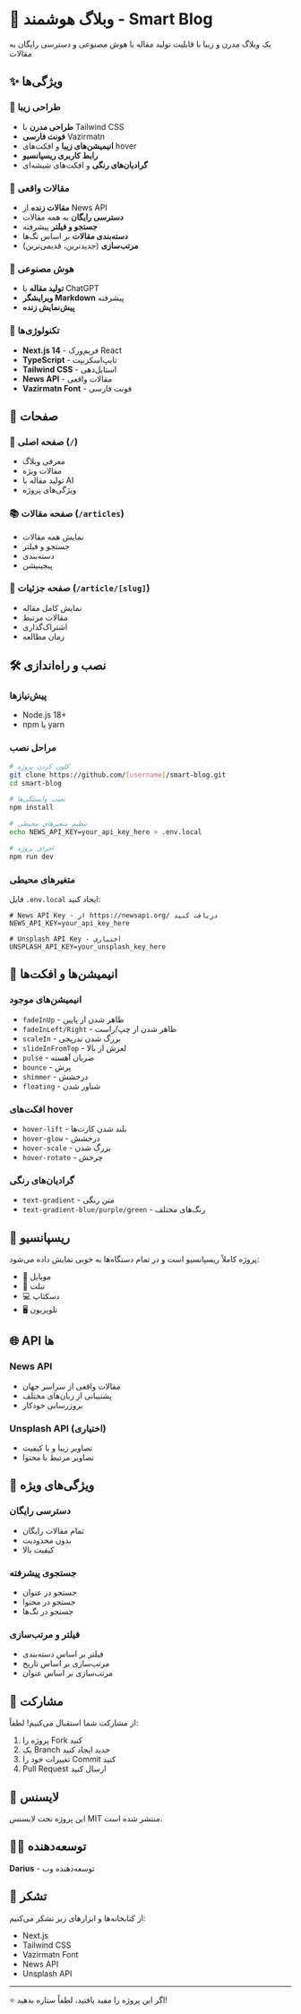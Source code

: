 # 🌟 وبلاگ هوشمند - Smart Blog

یک وبلاگ مدرن و زیبا با قابلیت تولید مقاله با هوش مصنوعی و دسترسی رایگان به مقالات

## ✨ ویژگی‌ها

### 🎨 طراحی زیبا
- **طراحی مدرن** با Tailwind CSS
- **فونت فارسی** Vazirmatn
- **انیمیشن‌های زیبا** و افکت‌های hover
- **رابط کاربری ریسپانسیو**
- **گرادیان‌های رنگی** و افکت‌های شیشه‌ای

### 📰 مقالات واقعی
- **مقالات زنده** از News API
- **دسترسی رایگان** به همه مقالات
- **جستجو و فیلتر** پیشرفته
- **دسته‌بندی مقالات** بر اساس تگ‌ها
- **مرتب‌سازی** (جدیدترین، قدیمی‌ترین)

### 🤖 هوش مصنوعی
- **تولید مقاله** با ChatGPT
- **ویرایشگر Markdown** پیشرفته
- **پیش‌نمایش زنده**

### 🚀 تکنولوژی‌ها
- **Next.js 14** - فریم‌ورک React
- **TypeScript** - تایپ‌اسکریپت
- **Tailwind CSS** - استایل‌دهی
- **News API** - مقالات واقعی
- **Vazirmatn Font** - فونت فارسی

## 🎯 صفحات

### 📱 صفحه اصلی (`/`)
- معرفی وبلاگ
- مقالات ویژه
- تولید مقاله با AI
- ویژگی‌های پروژه

### 📚 صفحه مقالات (`/articles`)
- نمایش همه مقالات
- جستجو و فیلتر
- دسته‌بندی
- پیجینیشن

### 📖 صفحه جزئیات (`/article/[slug]`)
- نمایش کامل مقاله
- مقالات مرتبط
- اشتراک‌گذاری
- زمان مطالعه

## 🛠️ نصب و راه‌اندازی

### پیش‌نیازها
- Node.js 18+
- npm یا yarn

### مراحل نصب

```bash
# کلون کردن پروژه
git clone https://github.com/[username]/smart-blog.git
cd smart-blog

# نصب وابستگی‌ها
npm install

# تنظیم متغیرهای محیطی
echo NEWS_API_KEY=your_api_key_here > .env.local

# اجرای پروژه
npm run dev
```

### متغیرهای محیطی

فایل `.env.local` ایجاد کنید:

```env
# News API Key - از https://newsapi.org/ دریافت کنید
NEWS_API_KEY=your_api_key_here

# Unsplash API Key - اختیاری
UNSPLASH_API_KEY=your_unsplash_key_here
```

## 🎨 انیمیشن‌ها و افکت‌ها

### انیمیشن‌های موجود
- `fadeInUp` - ظاهر شدن از پایین
- `fadeInLeft/Right` - ظاهر شدن از چپ/راست
- `scaleIn` - بزرگ شدن تدریجی
- `slideInFromTop` - لغزش از بالا
- `pulse` - ضربان آهسته
- `bounce` - پرش
- `shimmer` - درخشش
- `floating` - شناور شدن

### افکت‌های hover
- `hover-lift` - بلند شدن کارت‌ها
- `hover-glow` - درخشش
- `hover-scale` - بزرگ شدن
- `hover-rotate` - چرخش

### گرادیان‌های رنگی
- `text-gradient` - متن رنگی
- `text-gradient-blue/purple/green` - رنگ‌های مختلف

## 📱 ریسپانسیو

پروژه کاملاً ریسپانسیو است و در تمام دستگاه‌ها به خوبی نمایش داده می‌شود:
- 📱 موبایل
- 📱 تبلت
- 💻 دسکتاپ
- 🖥️ تلویزیون

## 🌐 API ها

### News API
- مقالات واقعی از سراسر جهان
- پشتیبانی از زبان‌های مختلف
- بروزرسانی خودکار

### Unsplash API (اختیاری)
- تصاویر زیبا و با کیفیت
- تصاویر مرتبط با محتوا

## 🎯 ویژگی‌های ویژه

### دسترسی رایگان
- تمام مقالات رایگان
- بدون محدودیت
- کیفیت بالا

### جستجوی پیشرفته
- جستجو در عنوان
- جستجو در محتوا
- جستجو در تگ‌ها

### فیلتر و مرتب‌سازی
- فیلتر بر اساس دسته‌بندی
- مرتب‌سازی بر اساس تاریخ
- مرتب‌سازی بر اساس عنوان

## 🤝 مشارکت

از مشارکت شما استقبال می‌کنیم! لطفاً:

1. پروژه را Fork کنید
2. یک Branch جدید ایجاد کنید
3. تغییرات خود را Commit کنید
4. Pull Request ارسال کنید

## 📄 لایسنس

این پروژه تحت لایسنس MIT منتشر شده است.

## 👨‍💻 توسعه‌دهنده

**Darius** - توسعه‌دهنده وب

## 🙏 تشکر

از کتابخانه‌ها و ابزارهای زیر تشکر می‌کنیم:
- Next.js
- Tailwind CSS
- Vazirmatn Font
- News API
- Unsplash API

---

⭐ اگر این پروژه را مفید یافتید، لطفاً ستاره بدهید!
